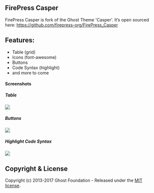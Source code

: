 ## FirePress Casper

FirePress Casper is fork of the Ghost Theme 'Casper'. It’s open sourced here: https://github.com/firepress-org/FirePress_Casper

## Features: 

- Table (grid)
- Icons (font-awesome)
- Buttons
- Code Syntax (highlight) 
- and more to come

#### Screenshots

##### Table
![](https://raw.githubusercontent.com/firepress-org/theme-assets/master/common-tools/screenshots/table-grid.png)

##### Buttons
![](https://raw.githubusercontent.com/firepress-org/theme-assets/master/common-tools/screenshots/buttons.png)

##### Highlight Code Syntax
![](https://raw.githubusercontent.com/firepress-org/theme-assets/master/common-tools/screenshots/highlight-syntax.png)

## Copyright & License

Copyright (c) 2013-2017 Ghost Foundation - Released under the [MIT license](LICENSE).

